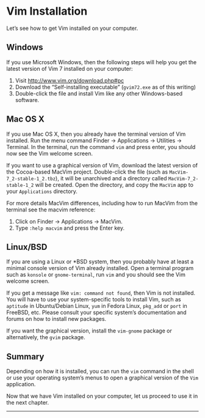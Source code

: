Vim Installation
===================

Let’s see how to get Vim installed on your computer.

Windows
-------

If you use Microsoft Windows, then the following steps will help you get
the latest version of Vim 7 installed on your computer:

1. Visit <http://www.vim.org/download.php#pc>
2. Download the “Self-installing executable” (`gvim72.exe` as of this
   writing)
3. Double-click the file and install Vim like any other Windows-based
   software.

Mac OS X
--------

If you use Mac OS X, then you already have the terminal version of Vim
installed. Run the menu command Finder → Applications → Utilities →
Terminal. In the terminal, run the command `vim` and press enter, you
should now see the Vim welcome screen.

If you want to use a graphical version of Vim, download the latest
version of the Cocoa-based MacVim project. Double-click the file (such
as `MacVim-7_2-stable-1_2.tbz`), it will be unarchived and a directory
called `MacVim-7_2-stable-1_2` will be created. Open the directory, and
copy the `MacVim` app to your `Applications` directory.

For more details MacVim differences, including how to run MacVim from
the terminal see the macvim reference:

1. Click on Finder → Applications → MacVim.
2. Type `:help macvim` and press the Enter key.

Linux/BSD
---------

If you are using a Linux or \*BSD system, then you probably have at
least a minimal console version of Vim already installed. Open a
terminal program such as `konsole` or `gnome-terminal`, run `vim` and
you should see the Vim welcome screen.

If you get a message like `vim: command not found`, then Vim is not
installed. You will have to use your system-specific tools to install
Vim, such as `aptitude` in Ubuntu/Debian Linux, `yum` in Fedora Linux,
`pkg_add` or `port` in FreeBSD, etc. Please consult your specific
system’s documentation and forums on how to install new packages.

If you want the graphical version, install the `vim-gnome` package or
alternatively, the `gvim` package.

Summary
-------

Depending on how it is installed, you can run the `vim` command in the
shell or use your operating system’s menus to open a graphical version
of the `Vim` application.

Now that we have Vim installed on your computer, let us proceed to use
it in the next chapter.

* * *

